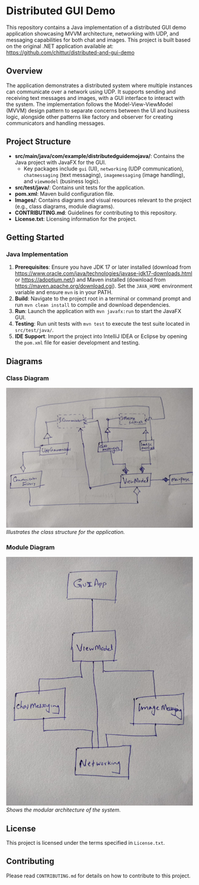 # Distributed GUI Demo

This repository contains a Java implementation of a distributed GUI demo application showcasing MVVM architecture, networking with UDP, and messaging capabilities for both chat and images. This project is built based on the original .NET application available at: https://github.com/chittur/distributed-and-gui-demo

## Overview

The application demonstrates a distributed system where multiple instances can communicate over a network using UDP. It supports sending and receiving text messages and images, with a GUI interface to interact with the system. The implementation follows the Model-View-ViewModel (MVVM) design pattern to separate concerns between the UI and business logic, alongside other patterns like factory and observer for creating communicators and handling messages.

## Project Structure

- **src/main/java/com/example/distributedguidemojava/**: Contains the Java project with JavaFX for the GUI.
  - Key packages include `gui` (UI), `networking` (UDP communication), `chatmessaging` (text messaging), `imagemessaging` (image handling), and `viewmodel` (business logic).
- **src/test/java/**: Contains unit tests for the application.
- **pom.xml**: Maven build configuration file.
- **Images/**: Contains diagrams and visual resources relevant to the project (e.g., class diagrams, module diagrams).
- **CONTRIBUTING.md**: Guidelines for contributing to this repository.
- **License.txt**: Licensing information for the project.

## Getting Started

### Java Implementation
1. **Prerequisites**: Ensure you have JDK 17 or later installed (download from https://www.oracle.com/java/technologies/javase-jdk17-downloads.html or https://adoptium.net/) and Maven installed (download from https://maven.apache.org/download.cgi). Set the `JAVA_HOME` environment variable and ensure `mvn` is in your PATH.
2. **Build**: Navigate to the project root in a terminal or command prompt and run `mvn clean install` to compile and download dependencies.
3. **Run**: Launch the application with `mvn javafx:run` to start the JavaFX GUI.
4. **Testing**: Run unit tests with `mvn test` to execute the test suite located in `src/test/java/`.
5. **IDE Support**: Import the project into IntelliJ IDEA or Eclipse by opening the `pom.xml` file for easier development and testing.

## Diagrams

### Class Diagram
![Class Diagram](Images/ClassDiagram.jpeg)
*Illustrates the class structure for the application.*

### Module Diagram
![Module Diagram](Images/ModuleDiagram.jpeg)
*Shows the modular architecture of the system.*

## License

This project is licensed under the terms specified in `License.txt`.

## Contributing

Please read `CONTRIBUTING.md` for details on how to contribute to this project.
